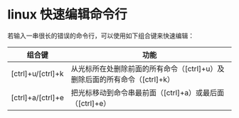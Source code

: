 # linux 快速编辑命令行

若输入一串很长的错误的命令行，可以使用如下组合键来快速编辑：

| 组合键            | 功能                                                         |
| ----------------- | ------------------------------------------------------------ |
| [ctrl]+u/[ctrl]+k | 从光标所在处删除前面的所有命令（[ctrl]+u）及删除后面的所有命令（[ctrl]+k） |
| [ctrl]+a/[ctrl]+e | 把光标移动到命令串最前面（[ctrl]+a）或最后面（[ctrl]+e）     |

